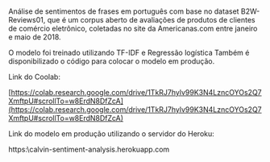 # 

 Análise de sentimentos de frases em português com base no dataset B2W-Reviews01, que  é um corpus aberto de avaliações de produtos de clientes de comércio eletrônico, coletadas no site da Americanas.com entre janeiro e maio de 2018.
 
 O modelo foi treinado utilizando TF-IDF e Regressão logística
 Também é disponibilizado o código para colocar o modelo em produção.
 
 Link do Coolab:

[https://colab.research.google.com/drive/1TkRJ7hylv99K3N4LzncOYOs2Q7XmftpU#scrollTo=w8ErdN8DfZcA](https://colab.research.google.com/drive/1TkRJ7hylv99K3N4LzncOYOs2Q7XmftpU#scrollTo=w8ErdN8DfZcA)
 
 Link do modelo em produção utilizando o servidor do Heroku:
 
https:\\calvin-sentiment-analysis.herokuapp.com

